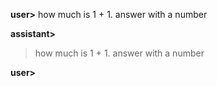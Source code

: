 **user>** how much is 1 + 1. answer with a number

**assistant>** 
> how much is 1 + 1. answer with a number
> 
> 

**user>** 